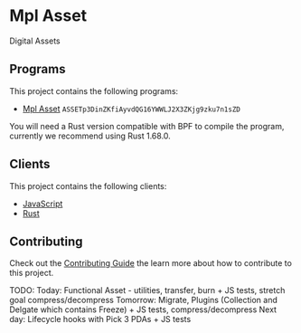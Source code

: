 # Mpl Asset

Digital Assets

## Programs

This project contains the following programs:

- [Mpl Asset](./programs/mpl-asset/README.md) `ASSETp3DinZKfiAyvdQG16YWWLJ2X3ZKjg9zku7n1sZD`

You will need a Rust version compatible with BPF to compile the program, currently we recommend using Rust 1.68.0.

## Clients

This project contains the following clients:

- [JavaScript](./clients/js/README.md)
- [Rust](./clients/rust/README.md)

## Contributing

Check out the [Contributing Guide](./CONTRIBUTING.md) the learn more about how to contribute to this project.

TODO:
Today: Functional Asset - utilities, transfer, burn + JS tests, stretch goal compress/decompress
Tomorrow: Migrate, Plugins (Collection and Delgate which contains Freeze) + JS tests, compress/decompress
Next day: Lifecycle hooks with Pick 3 PDAs + JS tests
